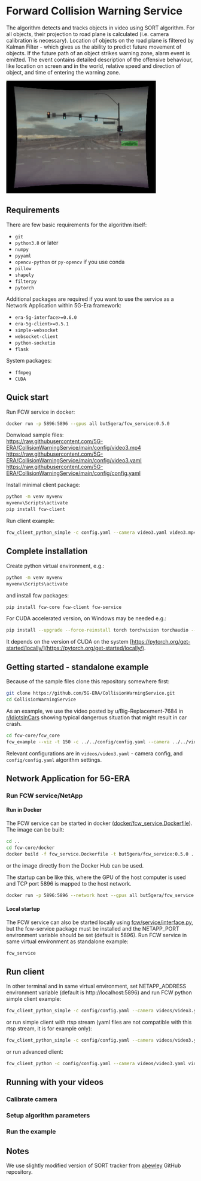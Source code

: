 # Forward Collision Warning Service

The algorithm detects and tracks objects in video using SORT algorithm. For all objects, their projection to road 
plane is calculated (i.e. camera calibration is necessary). Location of objects on the road plane is filtered by 
Kalman Filter - which gives us the ability to predict future movement of objects. If the future path of an object 
strikes warning zone, alarm event is emitted. The event contains detailed description of the offensive behaviour, like 
location on screen and in the world, relative speed and direction of object, and time of entering the warning zone.

![Example](/data/example.gif)

## Requirements

There are few basic requirements for the algorithm itself:
* `git`
* `python3.8` or later
* `numpy`
* `pyyaml`
* `opencv-python` or  `py-opencv` if you use conda
* `pillow`
* `shapely`
* `filterpy`
* `pytorch`

Additional packages are required if you want to use the service as a Network Application within 5G-Era framework:
* `era-5g-interface>=0.6.0`
* `era-5g-client>=0.5.1`
* `simple-websocket`
* `websocket-client`
* `python-socketio`
* `flask`

System packages:
* `ffmpeg`
* `CUDA`

## Quick start

Run FCW service in docker:
```bash
docker run -p 5896:5896 --gpus all but5gera/fcw_service:0.5.0 
```
Donwload sample files:\
https://raw.githubusercontent.com/5G-ERA/CollisionWarningService/main/config/video3.mp4 \
https://raw.githubusercontent.com/5G-ERA/CollisionWarningService/main/config/video3.yaml \
https://raw.githubusercontent.com/5G-ERA/CollisionWarningService/main/config/config.yaml 

Install minimal client package:
```bash
python -m venv myvenv
myvenv\Scripts\activate
pip install fcw-client
```
Run client example:
```bash
fcw_client_python_simple -c config.yaml --camera video3.yaml video3.mp4
```

## Complete installation

Create python virtual environment, e.g.:
```bash
python -m venv myvenv
myvenv\Scripts\activate
```
and install fcw packages:
```bash
pip install fcw-core fcw-client fcw-service
```

For CUDA accelerated version, on Windows may be needed e.g.:
```bash
pip install --upgrade --force-reinstall torch torchvision torchaudio --extra-index-url https://download.pytorch.org/whl/cu118
```
It depends on the version of CUDA on the system [https://pytorch.org/get-started/locally/](https://pytorch.org/get-started/locally/).

## Getting started - standalone example

Because of the sample files clone this repository somewhere first:

```bash
git clone https://github.com/5G-ERA/CollisionWarningService.git
cd CollisionWarningService
```

As an example, we use the video posted by u/Big-Replacement-7684 in 
[r/IdiotsInCars](https://www.reddit.com/r/IdiotsInCars/comments/10vfg5d/if_you_arent_going_to_yield_to_oncoming_traffic) 
showing typical dangerous situation that might result in car crash.

```bash
cd fcw-core/fcw_core
fcw_example --viz -t 150 -c ../../config/config.yaml --camera ../../videos/video3.yaml ../../videos/video3.mp4
```
Relevant configurations are in `videos/video3.yaml` - camera config, and `config/config.yaml` algorithm settings.

## Network Application for 5G-ERA

### Run FCW service/NetApp

#### Run in Docker

The FCW service can be started in docker ([docker/fcw_service.Dockerfile](docker/fcw_service.Dockerfile)).
The image can be built:
```bash
cd ..
cd fcw-core/docker 
docker build -f fcw_service.Dockerfile -t but5gera/fcw_service:0.5.0 . 
```
or the image directly from the Docker Hub can be used.
 
The startup can be like this, where the GPU of the host computer is used and 
TCP port 5896 is mapped to the host network.
```bash
docker run -p 5896:5896 --network host --gpus all but5gera/fcw_service:0.5.0 
```

#### Local startup

The FCW service can also be started locally using [fcw/service/interface.py](fcw/service/interface.py), 
but the fcw-service package must be installed and the NETAPP_PORT environment 
variable should be set (default is 5896).
Run FCW service in same virtual environment as standalone example:

```bash
fcw_service
```

## Run client

In other terminal and in same virtual environment, set NETAPP_ADDRESS environment 
variable (default is http://localhost:5896) and run FCW python simple client example:

```bash
fcw_client_python_simple -c config/config.yaml --camera videos/video3.yaml videos/video3.mp4
```

or run simple client with rtsp stream (yaml files are not compatible with this rtsp stream, it is for example only):

```bash
fcw_client_python_simple -c config/config.yaml --camera videos/video3.yaml rtsp://root:upgm_c4m3r4@upgm-ipkam5.fit.vutbr.cz/axis-media/media.amp
```

or run advanced client:

```bash
fcw_client_python -c config/config.yaml --camera videos/video3.yaml videos/video3.mp4
```

## Running with your videos

### Calibrate camera

### Setup algorithm parameters

### Run the example

## Notes

We use slightly modified version of SORT tracker from [abewley](https://github.com/abewley/sort) GitHub repository.

